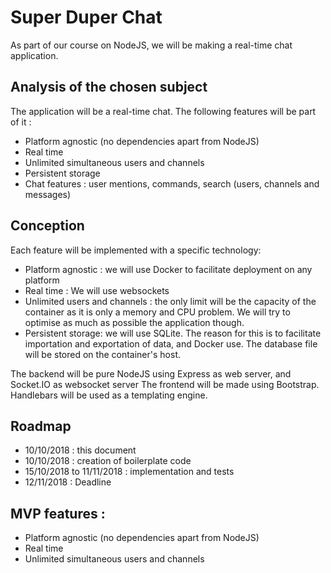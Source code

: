 # Super Duper Chat

As part of our course on NodeJS, we will be making a real-time chat application.

## Analysis of the chosen subject

The application will be a real-time chat. The following features will be part of it :

- Platform agnostic (no dependencies apart from NodeJS)
- Real time
- Unlimited simultaneous users and channels
- Persistent storage
- Chat features : user mentions, commands, search (users, channels and messages)

## Conception

Each feature will be implemented with a specific technology:

- Platform agnostic : we will use Docker to facilitate deployment on any platform
- Real time : We will use websockets
- Unlimited users and channels : the only limit will be the capacity of the container as it is only a memory and CPU problem.
    We will try to optimise as much as possible the application though.
- Persistent storage: we will use SQLite. The reason for this is to facilitate importation and exportation of data, and Docker use. The database file will be stored on the container's host.

The backend will be pure NodeJS using Express as web server, and Socket.IO as websocket server
The frontend will be made using Bootstrap. Handlebars will be used as a templating engine.

## Roadmap

- 10/10/2018 : this document
- 10/10/2018 : creation of boilerplate code
- 15/10/2018 to 11/11/2018 : implementation and tests
- 12/11/2018 : Deadline

## MVP features :

- Platform agnostic (no dependencies apart from NodeJS)
- Real time
- Unlimited simultaneous users and channels
